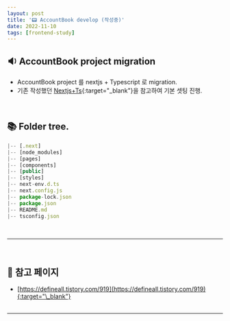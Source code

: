 ```yaml
---
layout: post
title: '📟 AccountBook develop (작성중)'
date: 2022-11-10
tags: [frontend-study]
---
```


## 🔉 AccountBook project migration

- AccountBook project 를 nextjs + Typescript 로 migration.
- 기존 작성했던 [Nextjs+Ts](https://fe-hyunsu.github.io/next_ts){:target="\_blank"}을 참고하여 기본 셋팅 진행.

<br/>

## 📚 Folder tree.

```jsx
|-- [.next]
|-- [node_modules]
|-- [pages]
|-- [components]
|-- [public]
|-- [styles]
|-- next-env.d.ts
|-- next.config.js
|-- package-lock.json
|-- package.json
|-- README.md
|-- tsconfig.json
```

<br/>

---

<br/>

## 🎫 참고 페이지

- [https://defineall.tistory.com/919](https://defineall.tistory.com/919){:target="\_blank"}
  <br/><br/>

---
